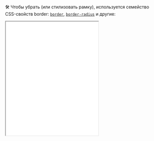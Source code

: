 🛠 Чтобы убрать (или стилизовать рамку), используется семейство CSS-свойств border: [`border`](/css/border/), [`border-radius`](/css/border-radius/) и другие:

<iframe title="Стилизация рамки fieldset" src="../demos/border-styling/" height="370"></iframe>
